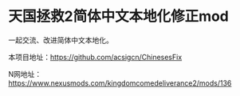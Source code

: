 # 天国拯救2简体中文本地化修正mod
一起交流、改进简体中文本地化。

本项目地址：https://github.com/acsigcn/ChinesesFix

N网地址：https://www.nexusmods.com/kingdomcomedeliverance2/mods/136
